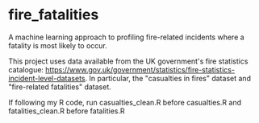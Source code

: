 # fire_fatalities
A machine learning approach to profiling fire-related incidents where a fatality is most likely to occur.

This project uses data available from the UK government's fire statistics catalogue: https://www.gov.uk/government/statistics/fire-statistics-incident-level-datasets. In particular, the "casualties in fires" dataset and "fire-related fatalities" dataset.

If following my R code, run casualties_clean.R before casualties.R and fatalities_clean.R before fatalities.R
